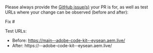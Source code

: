 Please always provide the [GitHub issue(s)](../issues) your PR is for, as well as test URLs where your change can be observed (before and after):

Fix #<gh-issue-id>

Test URLs:
- Before: https://main--adobe-code-kit--eysean.aem.live/
- After: https://<branch>--adobe-code-kit--eysean.aem.live/
